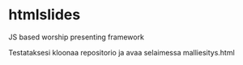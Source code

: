 # htmlslides
JS based worship presenting framework

Testataksesi kloonaa repositorio ja avaa selaimessa malliesitys.html 
